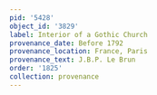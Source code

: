 ```yaml
---
pid: '5428'
object_id: '3829'
label: Interior of a Gothic Church
provenance_date: Before 1792
provenance_location: France, Paris
provenance_text: J.B.P. Le Brun
order: '1825'
collection: provenance
---
```

